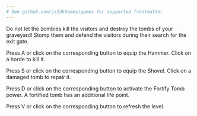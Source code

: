 ```yaml
---
# See github.com/js13kGames/games for supported frontmatter
---
```

Do not let the zombies kill the visitors and destroy the tombs of your graveyard! Stomp them and defend the visitors during their search for the exit gate.

Press A or click on the corresponding button to equip the Hammer. Click on a horde to kill it.

Press S or click on the corresponding button to equip the Shovel. Click on a damaged tomb to repair it. 

Press D or click on the corresponding button to activate the Fortify Tomb power. A fortified tomb has an additional life point.

Press V or click on the corresponding button to refresh the level.